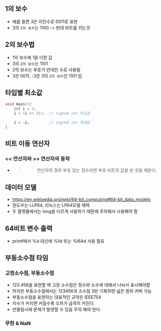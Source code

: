 ## 1의 보수
* 예를 들면 3은 이진수로 0011로 표현
* 3의 `1의 보수`는 1100 -> 반대 비트를 키는것
## 2의 보수법
* 1의 보수에 1을 더한 값
* 3의 `2의 보수`는 1101 
* 2의 보수는 부호가 반대인 수로 사용됨
* 3은 0011, -3은 3의 `2의 보수`인  1101 임

## 타입별 최소값
```c
void main(){
    int i = 1;
    i = (i << 31);  // signed int 최소값
    
    i = ~i;         // signed int 최대값
}
```

## 비트 이동 연산자
### << 연산자와 >> 연산자의 동작
* >> 연산자의 경우 부호 있는 정수라면 부호 비트의 값을 빈 곳을 채운다.

## 데이터 모델 
* https://en.wikipedia.org/wiki/64-bit_computing#64-bit_data_models
* 윈도우는 LLP64, 리눅스는 LP64모델 채택
* 두 플랫폼에서는 long을 다르게 사용하기 때문에 주의해서 사용해야 함

## 64비트 변수 출력
* printf에서 %d 대신에 %lld 또는 %I64d 사용 필요

## 부동소수점 타임
### 고정소수점, 부동소수점
* 123.456을 표현할 때 고정 소수점은 정수와 소수에 대해서 나눠서 표시해야함
* 하지만 부동소수점에서는 123456과 소수점 3만 기록하면 넓은 범위 커버 가능
* 부동소수점을 표현하는 대표적인 규약은 IEEE754
* 지수가 커지면 커질수록 오차가 급격히 커진다. 
* 반올림시에 문제가 발생할 수 있음 주의 해야 한다.
### 무한 & NaN
